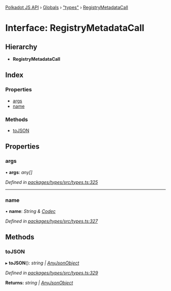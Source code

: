 [Polkadot JS API](../README.md) › [Globals](../globals.md) › ["types"](../modules/_types_.md) › [RegistryMetadataCall](_types_.registrymetadatacall.md)

# Interface: RegistryMetadataCall

## Hierarchy

* **RegistryMetadataCall**

## Index

### Properties

* [args](_types_.registrymetadatacall.md#args)
* [name](_types_.registrymetadatacall.md#name)

### Methods

* [toJSON](_types_.registrymetadatacall.md#tojson)

## Properties

###  args

• **args**: *any[]*

*Defined in [packages/types/src/types.ts:325](https://github.com/polkadot-js/api/blob/51a866fd35/packages/types/src/types.ts#L325)*

___

###  name

• **name**: *String & [Codec](_types_.codec.md)*

*Defined in [packages/types/src/types.ts:327](https://github.com/polkadot-js/api/blob/51a866fd35/packages/types/src/types.ts#L327)*

## Methods

###  toJSON

▸ **toJSON**(): *string | [AnyJsonObject](_types_.anyjsonobject.md)*

*Defined in [packages/types/src/types.ts:329](https://github.com/polkadot-js/api/blob/51a866fd35/packages/types/src/types.ts#L329)*

**Returns:** *string | [AnyJsonObject](_types_.anyjsonobject.md)*
